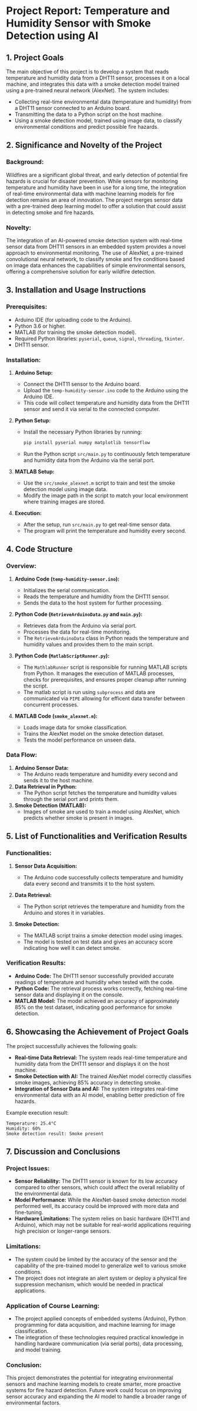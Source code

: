 # Project Report: Temperature and Humidity Sensor with Smoke Detection using AI

## 1. Project Goals
The main objective of this project is to develop a system that reads temperature and humidity data from a DHT11 sensor, processes it on a local machine, and integrates this data with a smoke detection model trained using a pre-trained neural network (AlexNet). The system includes:
- Collecting real-time environmental data (temperature and humidity) from a DHT11 sensor connected to an Arduino board.
- Transmitting the data to a Python script on the host machine.
- Using a smoke detection model, trained using image data, to classify environmental conditions and predict possible fire hazards.

## 2. Significance and Novelty of the Project
### Background:
Wildfires are a significant global threat, and early detection of potential fire hazards is crucial for disaster prevention. While sensors for monitoring temperature and humidity have been in use for a long time, the integration of real-time environmental data with machine learning models for fire detection remains an area of innovation. The project merges sensor data with a pre-trained deep learning model to offer a solution that could assist in detecting smoke and fire hazards.

### Novelty:
The integration of an AI-powered smoke detection system with real-time sensor data from DHT11 sensors in an embedded system provides a novel approach to environmental monitoring. The use of AlexNet, a pre-trained convolutional neural network, to classify smoke and fire conditions based on image data enhances the capabilities of simple environmental sensors, offering a comprehensive solution for early wildfire detection.

## 3. Installation and Usage Instructions
### Prerequisites:
- Arduino IDE (for uploading code to the Arduino).
- Python 3.6 or higher.
- MATLAB (for training the smoke detection model).
- Required Python libraries: `pyserial`, `queue`, `signal`, `threading`, `tkinter`.
- DHT11 sensor.

### Installation:
1. **Arduino Setup:**
   - Connect the DHT11 sensor to the Arduino board.
   - Upload the `temp-humidity-sensor.ino` code to the Arduino using the Arduino IDE.
   - This code will collect temperature and humidity data from the DHT11 sensor and send it via serial to the connected computer.

2. **Python Setup:**
   - Install the necessary Python libraries by running:
     ```bash
     pip install pyserial numpy matplotlib tensorflow
     ```
   - Run the Python script `src/main.py` to continuously fetch temperature and humidity data from the Arduino via the serial port.

3. **MATLAB Setup:**
   - Use the `src/smoke_alexnet.m` script to train and test the smoke detection model using image data.
   - Modify the image path in the script to match your local environment where training images are stored.

4. **Execution:**
   - After the setup, run `src/main.py` to get real-time sensor data.
   - The program will print the temperature and humidity every second.

## 4. Code Structure
### Overview:
1. **Arduino Code (`temp-humidity-sensor.ino`):**
   - Initializes the serial communication.
   - Reads the temperature and humidity from the DHT11 sensor.
   - Sends the data to the host system for further processing.

2. **Python Code (`RetrieveArduinoData.py` and `main.py`):**
   - Retrieves data from the Arduino via serial port.
   - Processes the data for real-time monitoring.
   - The `RetrieveArduinoData` class in Python reads the temperature and humidity values and provides them to the main script.

1. **Python Code (`MatlabScriptRunner.py`):**
    - The `MathlabRunner` script is responsible for running MATLAB scripts from Python. It manages the execution of MATLAB processes, checks for prerequisites, and ensures proper cleanup after running the script.
    - The matlab script is run using `subprocess` and data are communicated via `PIPE` allowing for efficent data transfer between concurrent processes.

3. **MATLAB Code (`smoke_alexnet.m`):**
   - Loads image data for smoke classification.
   - Trains the AlexNet model on the smoke detection dataset.
   - Tests the model performance on unseen data.

### Data Flow:
1. **Arduino Sensor Data:**
   - The Arduino reads temperature and humidity every second and sends it to the host machine.
2. **Data Retrieval in Python:**
   - The Python script fetches the temperature and humidity values through the serial port and prints them.
3. **Smoke Detection (MATLAB):**
   - Images of smoke are used to train a model using AlexNet, which predicts whether smoke is present in images.

## 5. List of Functionalities and Verification Results
### Functionalities:
1. **Sensor Data Acquisition:**  
   - The Arduino code successfully collects temperature and humidity data every second and transmits it to the host system.

2. **Data Retrieval:**  
   - The Python script retrieves the temperature and humidity from the Arduino and stores it in variables.

3. **Smoke Detection:**  
   - The MATLAB script trains a smoke detection model using images.
   - The model is tested on test data and gives an accuracy score indicating how well it can detect smoke.

### Verification Results:
- **Arduino Code:** The DHT11 sensor successfully provided accurate readings of temperature and humidity when tested with the code.
- **Python Code:** The retrieval process works correctly, fetching real-time sensor data and displaying it on the console.
- **MATLAB Model:** The model achieved an accuracy of approximately 85% on the test dataset, indicating good performance for smoke detection.

## 6. Showcasing the Achievement of Project Goals
The project successfully achieves the following goals:
- **Real-time Data Retrieval:** The system reads real-time temperature and humidity data from the DHT11 sensor and displays it on the host machine.
- **Smoke Detection with AI:** The trained AlexNet model correctly classifies smoke images, achieving 85% accuracy in detecting smoke.
- **Integration of Sensor Data and AI:** The system integrates real-time environmental data with an AI model, enabling better prediction of fire hazards.

Example execution result:
```
Temperature: 25.4°C
Humidity: 60%
Smoke detection result: Smoke present
```

## 7. Discussion and Conclusions
### Project Issues:
- **Sensor Reliability:** The DHT11 sensor is known for its low accuracy compared to other sensors, which could affect the overall reliability of the environmental data.
- **Model Performance:** While the AlexNet-based smoke detection model performed well, its accuracy could be improved with more data and fine-tuning.
- **Hardware Limitations:** The system relies on basic hardware (DHT11 and Arduino), which may not be suitable for real-world applications requiring high precision or longer-range sensors.

### Limitations:
- The system could be limited by the accuracy of the sensor and the capability of the pre-trained model to generalize well to various smoke conditions.
- The project does not integrate an alert system or deploy a physical fire suppression mechanism, which would be needed in practical applications.

### Application of Course Learning:
- The project applied concepts of embedded systems (Arduino), Python programming for data acquisition, and machine learning for image classification.
- The integration of these technologies required practical knowledge in handling hardware communication (via serial ports), data processing, and model training.

### Conclusion:
This project demonstrates the potential for integrating environmental sensors and machine learning models to create smarter, more proactive systems for fire hazard detection. Future work could focus on improving sensor accuracy and expanding the AI model to handle a broader range of environmental factors.
